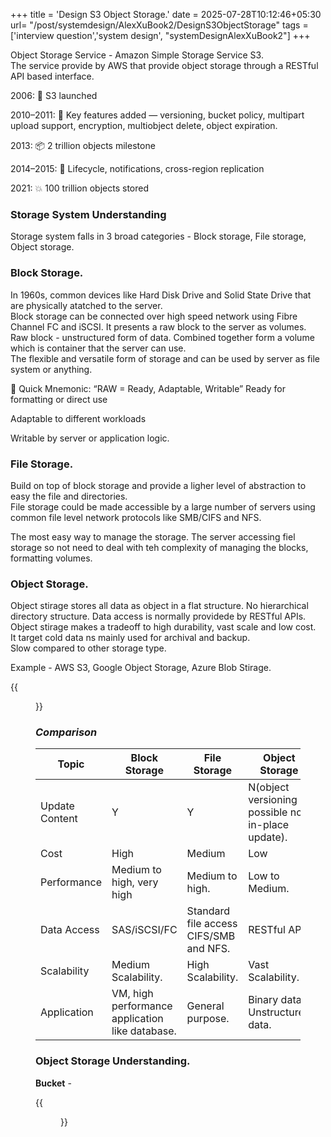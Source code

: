 +++
title = 'Design S3 Object Storage.'
date = 2025-07-28T10:12:46+05:30
url= "/post/systemdesign/AlexXuBook2/DesignS3ObjectStorage"
tags = ['interview question','system design', "systemDesignAlexXuBook2"]
+++

Object Storage Service - Amazon Simple Storage Service S3.  
The service provide by AWS that provide object storage through a RESTful API based interface.

2006: 🚀 S3 launched

2010–2011: 🔐 Key features added — versioning, bucket policy, multipart upload support, encryption, multiobject delete, object expiration.

2013: 📦 2 trillion objects milestone

2014–2015: 🔁 Lifecycle, notifications, cross-region replication

2021: 💥 100 trillion objects stored

### **Storage System Understanding**
Storage system falls in 3 broad categories - Block storage, File storage, Object storage.

### Block Storage.
In 1960s, common devices like Hard Disk Drive and Solid State Drive that are physically atatched to the server.  
Block storage can be connected over high speed network using Fibre Channel FC and iSCSI. 
It presents a raw block to the server as volumes. Raw block - unstructured form of data. Combined together form a volume which is container that the server can use.  
The flexible and versatile form of storage and can be used by server as file system or anything.

🧠 Quick Mnemonic: “RAW = Ready, Adaptable, Writable”
Ready for formatting or direct use

Adaptable to different workloads

Writable by server or application logic.

### File Storage.
Build on top of block storage and provide a ligher level of abstraction to easy the file and directories.  
File storage could be made accessible by a large number of servers using common file level network protocols like SMB/CIFS and NFS. 

The most easy way to manage the storage. The server accessing fiel storage so not need to deal with teh complexity of managing the blocks, formatting volumes.

### Object Storage.
Object stirage stores all data as object in a flat structure. No hierarchical directory structure. Data access is normally providede by RESTful APIs.
Object stirage makes a tradeoff to high durability, vast scale and low cost.  
It target cold data ns mainly used for archival and backup.  
Slow compared to other storage type.  

Example - AWS S3, Google Object Storage, Azure Blob Stirage.

{{<figure src="/images/SystemDesign/DesignExample/ObjectStorageS3/DifferentStorageStructure.png" alt="KafkaCluster." caption="Different Storage Structure">}}

### _Comparison_
|Topic|Block Storage|File Storage|Object Storage|
|---|---|---|---|
|Update Content|Y|Y|N(object versioning possible no in-place update).|
|Cost|High|Medium|Low|
|Performance|Medium to high, very high|Medium to high.|Low to Medium.|
|Data Access|SAS/iSCSI/FC|Standard file access CIFS/SMB and NFS.|RESTful API.|
|Scalability|Medium Scalability.|High Scalability.|Vast Scalability.|
|Application|VM, high performance application like database.|General purpose.|Binary data, Unstructured data.|

### **Object Storage Understanding.**

**Bucket** - 



{{<figure src="/images/SystemDesign/DesignExample/DesignNearByFriend/Summary.png" alt="UserRequest." caption="">}}






